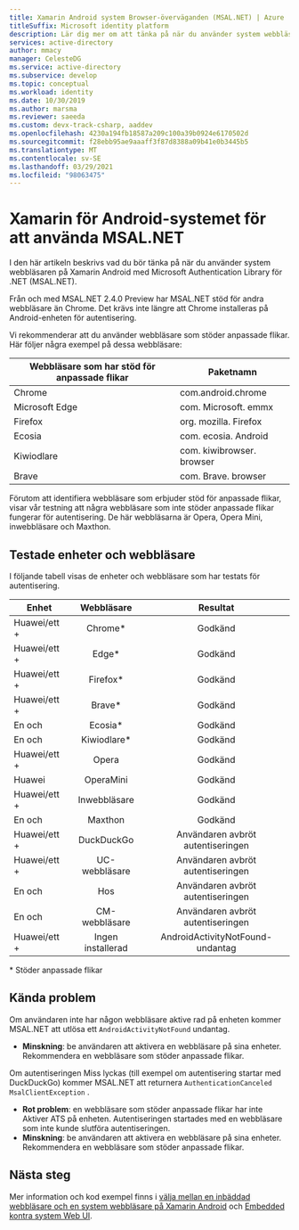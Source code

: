 ```yaml
---
title: Xamarin Android system Browser-överväganden (MSAL.NET) | Azure
titleSuffix: Microsoft identity platform
description: Lär dig mer om att tänka på när du använder system webbläsare på Xamarin Android med Microsoft Authentication Library för .NET (MSAL.NET).
services: active-directory
author: mmacy
manager: CelesteDG
ms.service: active-directory
ms.subservice: develop
ms.topic: conceptual
ms.workload: identity
ms.date: 10/30/2019
ms.author: marsma
ms.reviewer: saeeda
ms.custom: devx-track-csharp, aaddev
ms.openlocfilehash: 4230a194fb18587a209c100a39b0924e6170502d
ms.sourcegitcommit: f28ebb95ae9aaaff3f87d8388a09b41e0b3445b5
ms.translationtype: MT
ms.contentlocale: sv-SE
ms.lasthandoff: 03/29/2021
ms.locfileid: "98063475"
---
```

#  <a name="xamarin-android-system-browser-considerations-for-using-msalnet"></a>Xamarin för Android-systemet för att använda MSAL.NET

I den här artikeln beskrivs vad du bör tänka på när du använder system webbläsaren på Xamarin Android med Microsoft Authentication Library för .NET (MSAL.NET).

Från och med MSAL.NET 2.4.0 Preview har MSAL.NET stöd för andra webbläsare än Chrome. Det krävs inte längre att Chrome installeras på Android-enheten för autentisering.

Vi rekommenderar att du använder webbläsare som stöder anpassade flikar. Här följer några exempel på dessa webbläsare:

| Webbläsare som har stöd för anpassade flikar | Paketnamn |
|------| ------- |
|Chrome | com.android.chrome|
|Microsoft Edge | com. Microsoft. emmx|
|Firefox | org. mozilla. Firefox|
|Ecosia | com. ecosia. Android|
|Kiwiodlare | com. kiwibrowser. browser|
|Brave | com. Brave. browser|

Förutom att identifiera webbläsare som erbjuder stöd för anpassade flikar, visar vår testning att några webbläsare som inte stöder anpassade flikar fungerar för autentisering. De här webbläsarna är Opera, Opera Mini, inwebbläsare och Maxthon. 

## <a name="tested-devices-and-browsers"></a>Testade enheter och webbläsare
I följande tabell visas de enheter och webbläsare som har testats för autentisering.

| Enhet | Webbläsare     |  Resultat  | 
| ------------- |:-------------:|:-----:|
| Huawei/ett + | Chrome\* | Godkänd|
| Huawei/ett + | Edge\* | Godkänd|
| Huawei/ett + | Firefox\* | Godkänd|
| Huawei/ett + | Brave\* | Godkänd|
| En och | Ecosia\* | Godkänd|
| En och | Kiwiodlare\* | Godkänd|
| Huawei/ett + | Opera | Godkänd|
| Huawei | OperaMini | Godkänd|
| Huawei/ett + | Inwebbläsare | Godkänd|
| En och | Maxthon | Godkänd|
| Huawei/ett + | DuckDuckGo | Användaren avbröt autentiseringen|
| Huawei/ett + | UC-webbläsare | Användaren avbröt autentiseringen|
| En och | Hos | Användaren avbröt autentiseringen|
| En och | CM-webbläsare | Användaren avbröt autentiseringen|
| Huawei/ett + | Ingen installerad | AndroidActivityNotFound-undantag|

\* Stöder anpassade flikar

## <a name="known-issues"></a>Kända problem

Om användaren inte har någon webbläsare aktive rad på enheten kommer MSAL.NET att utlösa ett `AndroidActivityNotFound` undantag.  
  - **Minskning**: be användaren att aktivera en webbläsare på sina enheter. Rekommendera en webbläsare som stöder anpassade flikar.

Om autentiseringen Miss lyckas (till exempel om autentisering startar med DuckDuckGo) kommer MSAL.NET att returnera `AuthenticationCanceled MsalClientException` . 
  - **Rot problem**: en webbläsare som stöder anpassade flikar har inte Aktiver ATS på enheten. Autentiseringen startades med en webbläsare som inte kunde slutföra autentiseringen. 
  - **Minskning**: be användaren att aktivera en webbläsare på sina enheter. Rekommendera en webbläsare som stöder anpassade flikar.

## <a name="next-steps"></a>Nästa steg
Mer information och kod exempel finns i [välja mellan en inbäddad webbläsare och en system webbläsare på Xamarin Android](https://github.com/AzureAD/microsoft-authentication-library-for-dotnet/wiki/MSAL.NET-uses-web-browser#choosing-between-embedded-web-browser-or-system-browser-on-xamarinandroid) och [Embedded kontra system Web UI](msal-net-web-browsers.md#embedded-vs-system-web-ui).  
